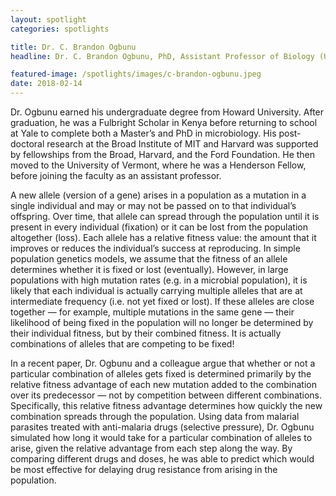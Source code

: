 ```yaml
---
layout: spotlight
categories: spotlights

title: Dr. C. Brandon Ogbunu
headline: Dr. C. Brandon Ogbunu, PhD, Assistant Professor of Biology (University of Vermont). <b> Dr. Ogbunu works to develop models that explain how infectious diseases evolve, including the emergence of drug resistant strains.

featured-image: /spotlights/images/c-brandon-ogbunu.jpeg
date: 2018-02-14
---
```


Dr. Ogbunu earned his undergraduate degree from Howard University. After graduation, he was a Fulbright Scholar in Kenya before returning to school at Yale to complete both a Master’s and PhD in microbiology. His post-doctoral research at the Broad Institute of MIT and Harvard was supported by fellowships from the Broad, Harvard, and the Ford Foundation. He then moved to the University of Vermont, where he was a Henderson Fellow, before joining the faculty as an assistant professor.

A new allele (version of a gene) arises in a population as a mutation in a single individual and may or may not be passed on to that individual’s offspring. Over time, that allele can spread through the population until it is present in every individual (fixation) or it can be lost from the population altogether (loss). Each allele has a relative fitness value: the amount that it improves or reduces the individual’s success at reproducing. In simple population genetics models, we assume that the fitness of an allele determines whether it is fixed or lost (eventually). However, in large populations with high mutation rates (e.g. in a microbial population), it is likely that each individual is actually carrying multiple alleles that are at intermediate frequency (i.e. not yet fixed or lost). If these alleles are close together — for example, multiple mutations in the same gene — their likelihood of being fixed in the population will no longer be determined by their individual fitness, but by their combined fitness. It is actually combinations of alleles that are competing to be fixed!

In a recent paper, Dr. Ogbunu and a colleague argue that whether or not a particular combination of alleles gets fixed is determined primarily by the relative fitness advantage of each new mutation added to the combination over its predecessor — not by competition between different combinations. Specifically, this relative fitness advantage determines how quickly the new combination spreads through the population. Using data from malarial parasites treated with anti-malaria drugs (selective pressure), Dr. Ogbunu simulated how long it would take for a particular combination of alleles to arise, given the relative advantage from each step along the way. By comparing different drugs and doses, he was able to predict which would be most effective for delaying drug resistance from arising in the population.